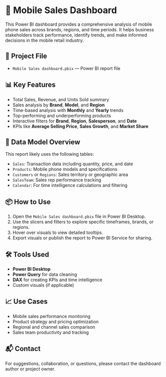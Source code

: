 # 📱 Mobile Sales Dashboard

This Power BI dashboard provides a comprehensive analysis of mobile phone sales across brands, regions, and time periods. It helps business stakeholders track performance, identify trends, and make informed decisions in the mobile retail industry.

## 📁 Project File

- `Mobile Sales dashboard.pbix` — Power BI report file

## 📊 Key Features

- Total Sales, Revenue, and Units Sold summary
- Sales analysis by **Brand**, **Model**, and **Region**
- Time-based analysis with **Monthly** and **Yearly** trends
- Top-performing and underperforming products
- Interactive filters for **Brand**, **Region**, **Salesperson**, and **Date**
- KPIs like **Average Selling Price**, **Sales Growth**, and **Market Share**

## 🧾 Data Model Overview

This report likely uses the following tables:

- `Sales`: Transaction data including quantity, price, and date
- `Products`: Mobile phone models and specifications
- `Customers` or `Regions`: Sales territory or geographic area
- `SalesTeam`: Sales rep performance tracking
- `Calendar`: For time intelligence calculations and filtering

## 📦 How to Use

1. Open the `Mobile Sales dashboard.pbix` file in Power BI Desktop.
2. Use the slicers and filters to explore specific timeframes, brands, or regions.
3. Hover over visuals to view detailed tooltips.
4. Export visuals or publish the report to Power BI Service for sharing.

## 🛠 Tools Used

- **Power BI Desktop**
- **Power Query** for data cleaning
- **DAX** for creating KPIs and time intelligence
- Custom visuals (if applicable)

## 📈 Use Cases

- Mobile sales performance monitoring
- Product strategy and pricing optimization
- Regional and channel sales comparison
- Sales team productivity and tracking

## 📬 Contact

For suggestions, collaboration, or questions, please contact the dashboard author or project owner.
